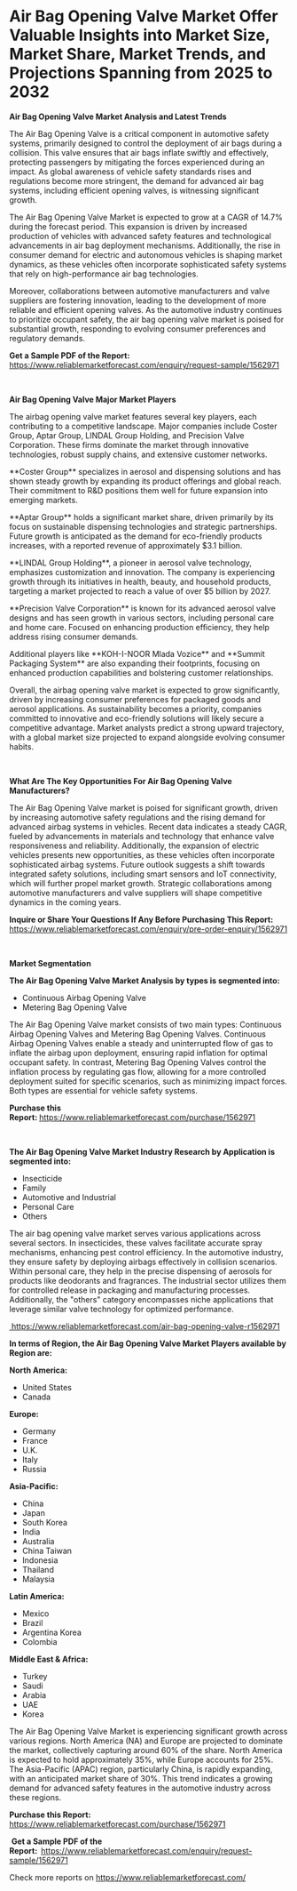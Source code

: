 <p><h1>Air Bag Opening Valve Market Offer Valuable Insights into Market Size, Market Share, Market Trends, and Projections Spanning from 2025 to 2032</h1></p><p><strong>Air Bag Opening Valve Market Analysis and Latest Trends</strong></p>
<p><p>The Air Bag Opening Valve is a critical component in automotive safety systems, primarily designed to control the deployment of air bags during a collision. This valve ensures that air bags inflate swiftly and effectively, protecting passengers by mitigating the forces experienced during an impact. As global awareness of vehicle safety standards rises and regulations become more stringent, the demand for advanced air bag systems, including efficient opening valves, is witnessing significant growth.</p><p>The Air Bag Opening Valve Market is expected to grow at a CAGR of 14.7% during the forecast period. This expansion is driven by increased production of vehicles with advanced safety features and technological advancements in air bag deployment mechanisms. Additionally, the rise in consumer demand for electric and autonomous vehicles is shaping market dynamics, as these vehicles often incorporate sophisticated safety systems that rely on high-performance air bag technologies. </p><p>Moreover, collaborations between automotive manufacturers and valve suppliers are fostering innovation, leading to the development of more reliable and efficient opening valves. As the automotive industry continues to prioritize occupant safety, the air bag opening valve market is poised for substantial growth, responding to evolving consumer preferences and regulatory demands.</p></p>
<p><strong>Get a Sample PDF of the Report:&nbsp;</strong> <a href="https://www.reliablemarketforecast.com/enquiry/request-sample/1562971?utm_campaign=3049&utm_medium=2&utm_source=Github&utm_content=ia&utm_term=11042025&utm_id=air-bag-opening-valve">https://www.reliablemarketforecast.com/enquiry/request-sample/1562971</a></p>
<p>&nbsp;</p>
<p><strong>Air Bag Opening Valve Major Market Players</strong></p>
<p><p>The airbag opening valve market features several key players, each contributing to a competitive landscape. Major companies include Coster Group, Aptar Group, LINDAL Group Holding, and Precision Valve Corporation. These firms dominate the market through innovative technologies, robust supply chains, and extensive customer networks.</p><p>**Coster Group** specializes in aerosol and dispensing solutions and has shown steady growth by expanding its product offerings and global reach. Their commitment to R&D positions them well for future expansion into emerging markets.</p><p>**Aptar Group** holds a significant market share, driven primarily by its focus on sustainable dispensing technologies and strategic partnerships. Future growth is anticipated as the demand for eco-friendly products increases, with a reported revenue of approximately $3.1 billion.</p><p>**LINDAL Group Holding**, a pioneer in aerosol valve technology, emphasizes customization and innovation. The company is experiencing growth through its initiatives in health, beauty, and household products, targeting a market projected to reach a value of over $5 billion by 2027.</p><p>**Precision Valve Corporation** is known for its advanced aerosol valve designs and has seen growth in various sectors, including personal care and home care. Focused on enhancing production efficiency, they help address rising consumer demands.</p><p>Additional players like **KOH-I-NOOR Mlada Vozice** and **Summit Packaging System** are also expanding their footprints, focusing on enhanced production capabilities and bolstering customer relationships.</p><p>Overall, the airbag opening valve market is expected to grow significantly, driven by increasing consumer preferences for packaged goods and aerosol applications. As sustainability becomes a priority, companies committed to innovative and eco-friendly solutions will likely secure a competitive advantage. Market analysts predict a strong upward trajectory, with a global market size projected to expand alongside evolving consumer habits.</p></p>
<p>&nbsp;</p>
<p><strong>What Are The Key Opportunities For Air Bag Opening Valve Manufacturers?</strong></p>
<p><p>The Air Bag Opening Valve market is poised for significant growth, driven by increasing automotive safety regulations and the rising demand for advanced airbag systems in vehicles. Recent data indicates a steady CAGR, fueled by advancements in materials and technology that enhance valve responsiveness and reliability. Additionally, the expansion of electric vehicles presents new opportunities, as these vehicles often incorporate sophisticated airbag systems. Future outlook suggests a shift towards integrated safety solutions, including smart sensors and IoT connectivity, which will further propel market growth. Strategic collaborations among automotive manufacturers and valve suppliers will shape competitive dynamics in the coming years.</p></p>
<p><strong>Inquire or Share Your Questions If Any Before Purchasing This Report:</strong> <a href="https://www.reliablemarketforecast.com/enquiry/pre-order-enquiry/1562971?utm_campaign=3049&utm_medium=2&utm_source=Github&utm_content=ia&utm_term=11042025&utm_id=air-bag-opening-valve">https://www.reliablemarketforecast.com/enquiry/pre-order-enquiry/1562971</a></p>
<p>&nbsp;</p>
<p><strong>Market Segmentation</strong></p>
<p><strong>The Air Bag Opening Valve Market Analysis by types is segmented into:</strong></p>
<p><ul><li>Continuous Airbag Opening Valve</li><li>Metering Bag Opening Valve</li></ul></p>
<p><p>The Air Bag Opening Valve market consists of two main types: Continuous Airbag Opening Valves and Metering Bag Opening Valves. Continuous Airbag Opening Valves enable a steady and uninterrupted flow of gas to inflate the airbag upon deployment, ensuring rapid inflation for optimal occupant safety. In contrast, Metering Bag Opening Valves control the inflation process by regulating gas flow, allowing for a more controlled deployment suited for specific scenarios, such as minimizing impact forces. Both types are essential for vehicle safety systems.</p></p>
<p><strong>Purchase this Report:&nbsp;</strong><a href="https://www.reliablemarketforecast.com/purchase/1562971?utm_campaign=3049&utm_medium=2&utm_source=Github&utm_content=ia&utm_term=11042025&utm_id=air-bag-opening-valve">https://www.reliablemarketforecast.com/purchase/1562971</a></p>
<p>&nbsp;</p>
<p><strong>The Air Bag Opening Valve Market Industry Research by Application is segmented into:</strong></p>
<p><ul><li>Insecticide</li><li>Family</li><li>Automotive and Industrial</li><li>Personal Care</li><li>Others</li></ul></p>
<p><p>The air bag opening valve market serves various applications across several sectors. In insecticides, these valves facilitate accurate spray mechanisms, enhancing pest control efficiency. In the automotive industry, they ensure safety by deploying airbags effectively in collision scenarios. Within personal care, they help in the precise dispensing of aerosols for products like deodorants and fragrances. The industrial sector utilizes them for controlled release in packaging and manufacturing processes. Additionally, the "others" category encompasses niche applications that leverage similar valve technology for optimized performance.</p></p>
<p><a href="https://www.reliablemarketforecast.com/air-bag-opening-valve-r1562971?utm_campaign=3049&utm_medium=2&utm_source=Github&utm_content=ia&utm_term=11042025&utm_id=air-bag-opening-valve">&nbsp;https://www.reliablemarketforecast.com/air-bag-opening-valve-r1562971</a></p>
<p><strong>In terms of Region, the Air Bag Opening Valve Market Players available by Region are:</strong></p>
<p>
    <p> <strong> North America: </strong>
        <ul>
            <li>United States</li>
            <li>Canada</li>
        </ul>
        </p> 
    <p> <strong> Europe: </strong>
        <ul>
            <li>Germany</li>
            <li>France</li>
            <li>U.K.</li>
            <li>Italy</li>
            <li>Russia</li>
        </ul>
        </p> 
    <p> <strong> Asia-Pacific: </strong>
        <ul>
            <li>China</li>
            <li>Japan</li>
            <li>South Korea</li>
            <li>India</li>
            <li>Australia</li>
            <li>China Taiwan</li>
            <li>Indonesia</li>
            <li>Thailand</li>
            <li>Malaysia</li>
        </ul>
        </p> 
    <p> <strong> Latin America: </strong>
        <ul>
            <li>Mexico</li>
            <li>Brazil</li>
            <li>Argentina Korea</li>
            <li>Colombia</li>
        </ul>
        </p> 
    <p> <strong> Middle East & Africa: </strong>
        <ul>
            <li>Turkey</li>
            <li>Saudi</li>
            <li>Arabia</li>
            <li>UAE</li>
            <li>Korea</li>
        </ul>
    </p>
    </p>
<p><p>The Air Bag Opening Valve Market is experiencing significant growth across various regions. North America (NA) and Europe are projected to dominate the market, collectively capturing around 60% of the share. North America is expected to hold approximately 35%, while Europe accounts for 25%. The Asia-Pacific (APAC) region, particularly China, is rapidly expanding, with an anticipated market share of 30%. This trend indicates a growing demand for advanced safety features in the automotive industry across these regions.</p></p>
<p><strong>Purchase this Report: </strong><a href="https://www.reliablemarketforecast.com/purchase/1562971?utm_campaign=3049&utm_medium=2&utm_source=Github&utm_content=ia&utm_term=11042025&utm_id=air-bag-opening-valve">https://www.reliablemarketforecast.com/purchase/1562971</a></p>
<p>&nbsp;<strong>Get a Sample PDF of the Report:&nbsp;&nbsp;</strong><a href="https://www.reliablemarketforecast.com/enquiry/request-sample/1562971?utm_campaign=3049&utm_medium=2&utm_source=Github&utm_content=ia&utm_term=11042025&utm_id=air-bag-opening-valve">https://www.reliablemarketforecast.com/enquiry/request-sample/1562971</a></p>
<p><strong></strong></p>
<p>Check more reports on <a href="https://www.reliablemarketforecast.com/?utm_campaign=3049&utm_medium=2&utm_source=Github&utm_content=ia&utm_term=11042025&utm_id=air-bag-opening-valve">https://www.reliablemarketforecast.com/</a></p>